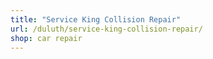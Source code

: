 ```yaml
---
title: "Service King Collision Repair"
url: /duluth/service-king-collision-repair/
shop: car repair
---
```

